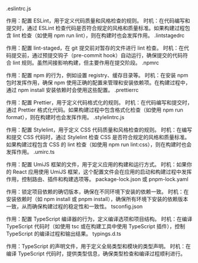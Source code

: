 .eslintrc.js

作用：配置 ESLint，用于定义代码质量和风格检查的规则。
时机：在代码编写和提交时，通过 ESLint 检查代码是否符合规定的风格和质量标准。如果构建过程包含 lint 检查（如使用 npm run lint），则在构建时也会发挥作用。
.lintstagedrc

作用：配置 lint-staged，在 git 提交前对暂存的文件进行 lint 检查。
时机：在代码提交前，通过预提交钩子（pre-commit hook）自动运行，确保提交的代码符合 lint 规则。虽然间接影响构建，但主要作用在提交阶段。
.npmrc

作用：配置 npm 的行为，例如设置 registry、缓存目录等。
时机：在安装 npm 包时发挥作用，确保 npm 使用正确的配置来管理和安装依赖项。在构建过程中，通过 npm install 安装依赖时会使用这些配置。
.prettierrc

作用：配置 Prettier，用于定义代码格式化的规则。
时机：在代码编写和提交时，通过 Prettier 格式化代码。如果构建过程中包含格式化检查（如使用 npm run format），则在构建时也会发挥作用。
.stylelintrc.js

作用：配置 Stylelint，用于定义 CSS 代码质量和风格检查的规则。
时机：在编写和提交 CSS 代码时，通过 Stylelint 检查 CSS 是否符合规定的风格和质量标准。如果构建过程包含 CSS 的 lint 检查（如使用 npm run lint:css），则在构建时也会发挥作用。
.umirc.ts

作用：配置 UmiJS 框架的文件，用于定义应用的构建和运行方式。
时机：如果你的 React 应用使用 UmiJS 框架，这个配置文件会在应用的启动和构建过程中发挥作用，控制路由、插件和构建选项等。
package-lock.json 或 pnpm-lock.yaml

作用：锁定项目依赖的确切版本，确保在不同环境下安装的依赖一致。
时机：在安装依赖时（如 npm install 或 pnpm install），确保所有环境下安装的依赖版本一致，从而确保构建过程的稳定性和一致性。
tsconfig.json

作用：配置 TypeScript 编译器的行为，定义编译选项和项目结构。
时机：在编译 TypeScript 代码时（如使用 tsc 或在构建工具中使用 TypeScript 插件），控制 TypeScript 的编译过程和输出结果。
typings.d.ts

作用：TypeScript 的声明文件，用于定义全局类型和模块的类型声明。
时机：在编译 TypeScript 代码时，提供类型信息，确保类型检查和编译过程顺利进行。